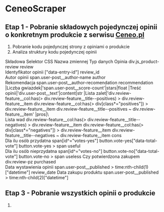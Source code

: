 # CeneoScraper
## Etap 1 - Pobranie składowych pojedynczej opinii o konkretnym produkcie z serwisu [Ceneo.pl](https://www.ceneo.pl/)

1. Pobranie kodu pojedynczej strony z opiniami o produkcie
2. Analiza struktury kodu pojedynczej opinii

Składowa	Selektor CSS	Nazwa zmiennej	Typ danych
Opinia	div.js_product-review	review	
Identyfikator opinii	["data-entry-id"]	review_id	
Autor opinii	span.user-post__author-name	author	
Rekomendacja	span.user-post__author-recomendation	recommendation	
|Liczba gwiazdek|'span.user-post__score-count'|stars|float
|Treść opinii|'div.user-post__text'|content|str
|Lista zalet|'div.review-feature__col:has(> div.review-feature__title--positives) > div.review-feature__item
div.review-feature__col:has(> div[class*="positives"]) > div.review-feature__item
div.review-feature__title--positives ~ div.review-feature__item' |pros|\	
Lista wad	div.review-feature__col:has(> div.review-feature__title--negatives) > div.review-feature__item
div.review-feature__col:has(> div[class*="negatives"]) > div.review-feature__item
div.review-feature__title--negatives ~ div.review-feature__item	cons	
Dla ilu osób przydatna	span[id^="votes-yes"]
button.vote-yes["data-total-vote"]
button.vote-yes > span	useful	
Dla ilu osób nieprzydatna	span[id^="votes-no"]
button.vote-no["data-total-vote"]
button.vote-no > span	useless	
Czy potwierdzona zakupem	div.review-pz	purchased	
Data wystawienia opinii	span.user-post__published > time:nth-child(1)["datetime"]	review_date	
Data zakupu produktu	span.user-post__published > time:nth-child(2)["datetime"]


## Etap 3 - Pobranie wszystkich opinii o produkcie
1. 